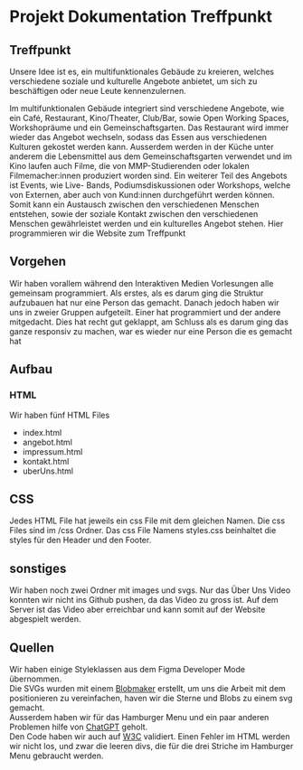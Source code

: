 # Projekt Dokumentation Treffpunkt

## Treffpunkt
Unsere Idee ist es, ein multifunktionales Gebäude zu kreieren, welches verschiedene soziale und kulturelle Angebote anbietet, um sich zu beschäftigen oder neue Leute kennenzulernen. 

Im multifunktionalen Gebäude integriert sind verschiedene Angebote, wie ein Café, Restaurant, Kino/Theater, Club/Bar, sowie Open Working Spaces, Workshopräume und ein Gemeinschaftsgarten. Das Restaurant wird immer wieder das Angebot wechseln, sodass das Essen aus verschiedenen Kulturen gekostet werden kann. Ausserdem werden in der Küche unter anderem die Lebensmittel aus dem Gemeinschaftsgarten verwendet und im Kino laufen auch Filme, die von MMP-Studierenden oder lokalen Filmemacher:innen produziert worden sind. Ein weiterer Teil des Angebots ist Events, wie Live- Bands, Podiumsdiskussionen oder Workshops, welche von Externen, aber auch von Kund:innen  durchgeführt werden können. Somit kann ein Austausch zwischen den verschiedenen Menschen entstehen, sowie der soziale Kontakt zwischen den verschiedenen Menschen gewährleistet werden und ein kulturelles Angebot stehen. Hier programmieren wir die Website zum Treffpunkt

## Vorgehen
Wir haben vorallem während den Interaktiven Medien Vorlesungen alle gemeinsam programmiert. Als erstes, als es darum ging die Struktur aufzubauen hat nur eine Person das gemacht. Danach jedoch haben wir uns in zweier Gruppen aufgeteilt. Einer hat programmiert und der andere mitgedacht. Dies hat recht gut geklappt, am Schluss als es darum ging das ganze responsiv zu machen, war es wieder nur eine Person die es gemacht hat

## Aufbau

### HTML
Wir haben fünf HTML Files
- index.html
- angebot.html
- impressum.html
- kontakt.html
- uberUns.html

## CSS
Jedes HTML File hat jeweils ein css File mit dem gleichen Namen. Die css Files sind im /css Ordner.
Das css File Namens styles.css beinhaltet die styles für den Header und den Footer.

## sonstiges
Wir haben noch zwei Ordner mit images und svgs. Nur das Über Uns Video konnten wir nicht ins Github pushen, da das Video zu gross ist. Auf dem Server ist das Video aber erreichbar und kann somit auf der Website abgespielt werden.

## Quellen
Wir haben einige Styleklassen aus dem Figma Developer Mode übernommen.\
Die SVGs wurden mit einem [Blobmaker](https://www.blobmaker.app/) erstellt, um uns die Arbeit mit dem positionieren zu vereinfachen, haven wir die Sterne und Blobs zu einem svg gemacht.\
Ausserdem haben wir für das Hamburger Menu und ein paar anderen Problemen hilfe von [ChatGPT](https://chat.openai.com/) geholt.\
Den Code haben wir auch auf [W3C](https://validator.w3.org/) validiert. Einen Fehler im HTML werden wir nicht los, und zwar die leeren divs, die für die drei Striche im Hamburger Menu gebraucht werden.
